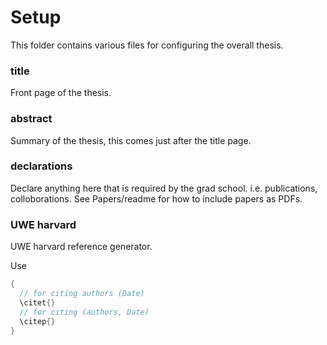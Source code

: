 # Setup

This folder contains various files for configuring the overall thesis.

### title

Front page of the thesis.

### abstract

Summary of the thesis, this comes just after the title page.


### declarations

Declare anything here that is required by the grad school. i.e. publications, colloborations. See Papers/readme for how to include papers as PDFs.

### UWE harvard

UWE harvard reference generator.

Use

```cpp
{
  // for citing authors (Date)
  \citet{}
  // for citing (authors, Date)
  \citep{}
}
```

